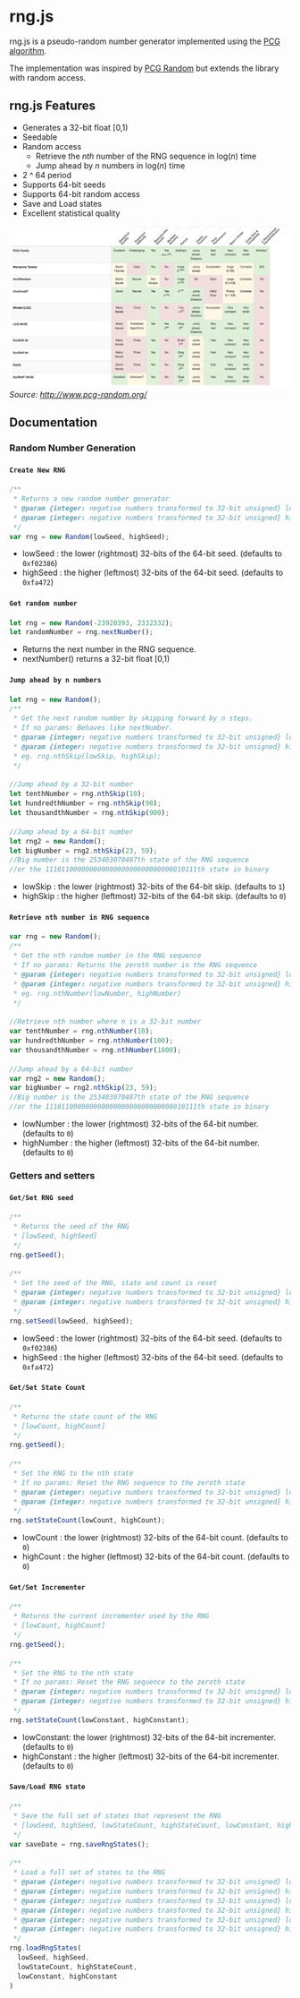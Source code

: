# rng.js

rng.js is a pseudo-random number generator implemented using the [PCG algorithm](http://www.pcg-random.org/).

The implementation was inspired by [PCG Random](https://github.com/thomcc/pcg-random) but extends the library with random access.

## rng.js Features

- Generates a 32-bit float [0,1)
- Seedable
- Random access
  - Retrieve the *nth* number of the RNG sequence in log(*n*) time
  - Jump ahead by *n* numbers in log(*n*) time
- 2 ^ 64 period
- Supports 64-bit seeds
- Supports 64-bit random access
- Save and Load states
- Excellent statistical quality

![PCG properties](./pcgProperties.png) *Source: http://www.pcg-random.org/*



## Documentation

### Random Number Generation

#### `Create New RNG`

```javascript
/**
 * Returns a new random number generator
 * @param {integer: negative numbers transformed to 32-bit unsigned} lowSeed 
 * @param {integer: negative numbers transformed to 32-bit unsigned} highSeed 
 */
var rng = new Random(lowSeed, highSeed);
```

- lowSeed : the lower (rightmost) 32-bits of the 64-bit seed. (defaults to `0xf02386`)
- highSeed : the higher (leftmost) 32-bits of the 64-bit seed. (defaults to `0xfa472`)

#### `Get random number`

```javascript
let rng = new Random(-23920393, 2332332);
let randomNumber = rng.nextNumber();
```

- Returns the next number in the RNG sequence.
- nextNumber() returns a 32-bit float [0,1)

#### `Jump ahead by n numbers`

```javascript
let rng = new Random();
/**
 * Get the next random number by skipping forward by n steps.
 * If no params: Behaves like nextNumber.
 * @param {integer: negative numbers transformed to 32-bit unsigned} lowSkip 
 * @param {integer: negative numbers transformed to 32-bit unsigned} highSkip
 * eg. rng.nthSkip(lowSkip, highSkip);
 */

//Jump ahead by a 32-bit number
let tenthNumber = rng.nthSkip(10);
let hundredthNumber = rng.nthSkip(90);
let thousandthNumber = rng.nthSkip(900);

//Jump ahead by a 64-bit number
let rng2 = new Random(); 
let bigNumber = rng2.nthSkip(23, 59); 
//Big number is the 253403070487th state of the RNG sequence
//or the 11101100000000000000000000000000010111th state in binary
```

- lowSkip : the lower (rightmost) 32-bits of the 64-bit skip. (defaults to `1`)
- highSkip : the higher (leftmost) 32-bits of the 64-bit skip. (defaults to `0`)



#### `Retrieve nth number in RNG sequence`

```javascript
var rng = new Random();
/**
 * Get the nth random number in the RNG sequence
 * If no params: Returns the zeroth number in the RNG sequence
 * @param {integer: negative numbers transformed to 32-bit unsigned} lowNumber
 * @param {integer: negative numbers transformed to 32-bit unsigned} highNumber 
 * eg. rng.nthNumber(lowNumber, highNumber)
 */

//Retrieve nth number where n is a 32-bit number
var tenthNumber = rng.nthNumber(10);
var hundredthNumber = rng.nthNumber(100);
var thousandthNumber = rng.nthNumber(1000);

//Jump ahead by a 64-bit number
var rng2 = new Random(); 
var bigNumber = rng2.nthSkip(23, 59); 
//Big number is the 253403070487th state of the RNG sequence
//or the 11101100000000000000000000000000010111th state in binary
```

- lowNumber : the lower (rightmost) 32-bits of the 64-bit number. (defaults to `0`)
- highNumber : the higher (leftmost) 32-bits of the 64-bit number. (defaults to `0`)

### Getters and setters

#### `Get/Set RNG seed`

```javascript
/**
 * Returns the seed of the RNG
 * [lowSeed, highSeed]
 */
rng.getSeed();

/**
 * Set the seed of the RNG, state and count is reset
 * @param {integer: negative numbers transformed to 32-bit unsigned} lowSeed
 * @param {integer: negative numbers transformed to 32-bit unsigned} highSeed
 */
rng.setSeed(lowSeed, highSeed);
```

- lowSeed : the lower (rightmost) 32-bits of the 64-bit seed. (defaults to `0xf02386`)
- highSeed : the higher (leftmost) 32-bits of the 64-bit seed. (defaults to `0xfa472`)

#### `Get/Set State Count`

```javascript
/**
 * Returns the state count of the RNG
 * [lowCount, highCount]
 */
rng.getSeed();

/**
 * Set the RNG to the nth state
 * If no params: Reset the RNG sequence to the zeroth state
 * @param {integer: negative numbers transformed to 32-bit unsigned} lowCount 
 * @param {integer: negative numbers transformed to 32-bit unsigned} highCount 
 */
rng.setStateCount(lowCount, highCount);
```

- lowCount : the lower (rightmost) 32-bits of the 64-bit count. (defaults to `0`)
- highCount : the higher (leftmost) 32-bits of the 64-bit count. (defaults to `0`)

#### `Get/Set Incrementer`

```javascript
/**
 * Returns the current incrementer used by the RNG
 * [lowCount, highCount]
 */
rng.getSeed();

/**
 * Set the RNG to the nth state
 * If no params: Reset the RNG sequence to the zeroth state
 * @param {integer: negative numbers transformed to 32-bit unsigned} lowConstant 
 * @param {integer: negative numbers transformed to 32-bit unsigned} highConstant 
 */
rng.setStateCount(lowConstant, highConstant);
```

- lowConstant: the lower (rightmost) 32-bits of the 64-bit incrementer. (defaults to `0`)
- highConstant : the higher (leftmost) 32-bits of the 64-bit incrementer. (defaults to `0`)



#### `Save/Load RNG state`

```javascript
/**
 * Save the full set of states that represent the RNG
 * [lowSeed, highSeed, lowStateCount, highStateCount, lowConstant, highConstant]
 */
var saveDate = rng.saveRngStates();

/**
 * Load a full set of states to the RNG
 * @param {integer: negative numbers transformed to 32-bit unsigned} lowSeed 
 * @param {integer: negative numbers transformed to 32-bit unsigned} highSeed 
 * @param {integer: negative numbers transformed to 32-bit unsigned} lowStateCount 
 * @param {integer: negative numbers transformed to 32-bit unsigned} highStateCount 
 * @param {integer: negative numbers transformed to 32-bit unsigned} lowConstant 
 * @param {integer: negative numbers transformed to 32-bit unsigned} highConstant 
 */
rng.loadRngStates(
  lowSeed, highSeed,
  lowStateCount, highStateCount,
  lowConstant, highConstant
)
```

